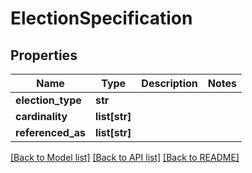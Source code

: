 # ElectionSpecification


## Properties
Name | Type | Description | Notes
------------ | ------------- | ------------- | -------------
**election_type** | **str** |  | 
**cardinality** | **list[str]** |  | 
**referenced_as** | **list[str]** |  | 

[[Back to Model list]](../README.md#documentation-for-models) [[Back to API list]](../README.md#documentation-for-api-endpoints) [[Back to README]](../README.md)


